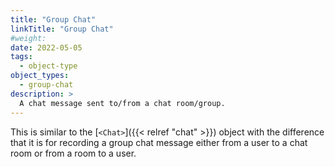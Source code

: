 ```yaml
---
title: "Group Chat"
linkTitle: "Group Chat"
#weight:
date: 2022-05-05
tags: 
  - object-type
object_types:
  - group-chat
description: >
  A chat message sent to/from a chat room/group.
---
```


This is similar to the [`<Chat>`]({{< relref "chat" >}}) object with the difference that it is for recording a group chat message either from a user to a chat room or from a room to a user.
